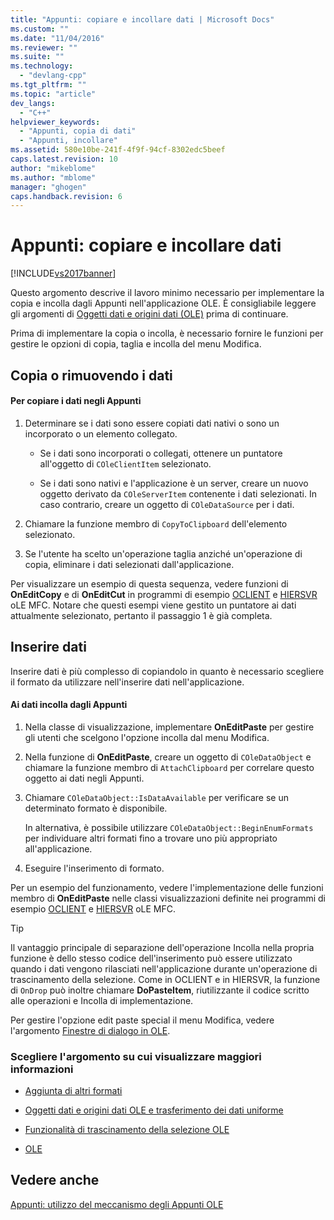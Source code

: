 ```yaml
---
title: "Appunti: copiare e incollare dati | Microsoft Docs"
ms.custom: ""
ms.date: "11/04/2016"
ms.reviewer: ""
ms.suite: ""
ms.technology: 
  - "devlang-cpp"
ms.tgt_pltfrm: ""
ms.topic: "article"
dev_langs: 
  - "C++"
helpviewer_keywords: 
  - "Appunti, copia di dati"
  - "Appunti, incollare"
ms.assetid: 580e10be-241f-4f9f-94cf-8302edc5beef
caps.latest.revision: 10
author: "mikeblome"
ms.author: "mblome"
manager: "ghogen"
caps.handback.revision: 6
---
```

# Appunti: copiare e incollare dati
[!INCLUDE[vs2017banner](../assembler/inline/includes/vs2017banner.md)]

Questo argomento descrive il lavoro minimo necessario per implementare la copia e incolla dagli Appunti nell'applicazione OLE.  È consigliabile leggere gli argomenti di [Oggetti dati e origini dati \(OLE\)](../mfc/data-objects-and-data-sources-ole.md) prima di continuare.  
  
 Prima di implementare la copia o incolla, è necessario fornire le funzioni per gestire le opzioni di copia, taglia e incolla del menu Modifica.  
  
##  <a name="_core_copying_or_cutting_data"></a> Copia o rimuovendo i dati  
  
#### Per copiare i dati negli Appunti  
  
1.  Determinare se i dati sono essere copiati dati nativi o sono un incorporato o un elemento collegato.  
  
    -   Se i dati sono incorporati o collegati, ottenere un puntatore all'oggetto di `COleClientItem` selezionato.  
  
    -   Se i dati sono nativi e l'applicazione è un server, creare un nuovo oggetto derivato da `COleServerItem` contenente i dati selezionati.  In caso contrario, creare un oggetto di `COleDataSource` per i dati.  
  
2.  Chiamare la funzione membro di `CopyToClipboard` dell'elemento selezionato.  
  
3.  Se l'utente ha scelto un'operazione taglia anziché un'operazione di copia, eliminare i dati selezionati dall'applicazione.  
  
 Per visualizzare un esempio di questa sequenza, vedere funzioni di **OnEditCopy** e di **OnEditCut** in programmi di esempio [OCLIENT](../top/visual-cpp-samples.md) e [HIERSVR](../top/visual-cpp-samples.md) oLE MFC.  Notare che questi esempi viene gestito un puntatore ai dati attualmente selezionato, pertanto il passaggio 1 è già completa.  
  
##  <a name="_core_pasting_data"></a> Inserire dati  
 Inserire dati è più complesso di copiandolo in quanto è necessario scegliere il formato da utilizzare nell'inserire dati nell'applicazione.  
  
#### Ai dati incolla dagli Appunti  
  
1.  Nella classe di visualizzazione, implementare **OnEditPaste** per gestire gli utenti che scelgono l'opzione incolla dal menu Modifica.  
  
2.  Nella funzione di **OnEditPaste**, creare un oggetto di `COleDataObject` e chiamare la funzione membro di `AttachClipboard` per correlare questo oggetto ai dati negli Appunti.  
  
3.  Chiamare `COleDataObject::IsDataAvailable` per verificare se un determinato formato è disponibile.  
  
     In alternativa, è possibile utilizzare `COleDataObject::BeginEnumFormats` per individuare altri formati fino a trovare uno più appropriato all'applicazione.  
  
4.  Eseguire l'inserimento di formato.  
  
 Per un esempio del funzionamento, vedere l'implementazione delle funzioni membro di **OnEditPaste** nelle classi visualizzazioni definite nei programmi di esempio [OCLIENT](../top/visual-cpp-samples.md) e [HIERSVR](../top/visual-cpp-samples.md) oLE MFC.  
  
> [!TIP]
>  Il vantaggio principale di separazione dell'operazione Incolla nella propria funzione è dello stesso codice dell'inserimento può essere utilizzato quando i dati vengono rilasciati nell'applicazione durante un'operazione di trascinamento della selezione.  Come in OCLIENT e in HIERSVR, la funzione di `OnDrop` può inoltre chiamare **DoPasteItem**, riutilizzante il codice scritto alle operazioni e Incolla di implementazione.  
  
 Per gestire l'opzione edit paste special il menu Modifica, vedere l'argomento [Finestre di dialogo in OLE](../mfc/dialog-boxes-in-ole.md).  
  
### Scegliere l'argomento su cui visualizzare maggiori informazioni  
  
-   [Aggiunta di altri formati](../mfc/clipboard-adding-other-formats.md)  
  
-   [Oggetti dati e origini dati OLE e trasferimento dei dati uniforme](../mfc/data-objects-and-data-sources-ole.md)  
  
-   [Funzionalità di trascinamento della selezione OLE](../mfc/drag-and-drop-ole.md)  
  
-   [OLE](../mfc/ole-background.md)  
  
## Vedere anche  
 [Appunti: utilizzo del meccanismo degli Appunti OLE](../mfc/clipboard-using-the-ole-clipboard-mechanism.md)